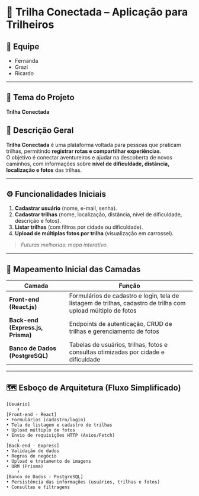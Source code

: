 # 🌄 Trilha Conectada – Aplicação para Trilheiros

## 👥 Equipe
- Fernanda  
- Grazi  
- Ricardo  

---

## 🎯 Tema do Projeto
**Trilha Conectada**

## 📘 Descrição Geral
**Trilha Conectada** é uma plataforma voltada para pessoas que praticam trilhas, permitindo **registrar rotas e compartilhar experiências**.  
O objetivo é conectar aventureiros e ajudar na descoberta de novos caminhos, com informações sobre **nível de dificuldade, distância, localização e fotos** das trilhas.

---

## ⚙️ Funcionalidades Iniciais
1. **Cadastrar usuário** (nome, e-mail, senha).  
2. **Cadastrar trilhas** (nome, localização, distância, nível de dificuldade, descrição e fotos).  
3. **Listar trilhas** (com filtros por cidade ou dificuldade).  
4. **Upload de múltiplas fotos por trilha** (visualização em carrossel).  

> *Futuras melhorias: mapa interativo.*

---

## 🧩 Mapeamento Inicial das Camadas

| Camada | Função |
|--------|--------|
| **Front-end (React.js)** | Formulários de cadastro e login, tela de listagem de trilhas, cadastro de trilha com upload múltiplo de fotos |
| **Back-end (Express.js, Prisma)** | Endpoints de autenticação, CRUD de trilhas e gerenciamento de fotos |
| **Banco de Dados (PostgreSQL)** | Tabelas de usuários, trilhas, fotos e consultas otimizadas por cidade e dificuldade

---

## 🗺️ Esboço de Arquitetura (Fluxo Simplificado)

```
[Usuário]
    ⬇️  
[Front-end - React]
• Formulários (cadastro/login)
• Tela de listagem e cadastro de trilhas
• Upload múltiplo de fotos
• Envio de requisições HTTP (Axios/Fetch)
    ⬇️ 
[Back-end - Express]
• Validação de dados
• Regras de negócio
• Upload e tratamento de imagens
• ORM (Prisma)
    ⬇️ 
[Banco de Dados - PostgreSQL]
• Persistência das informações (usuários, trilhas e fotos)
• Consultas e filtragens
```
